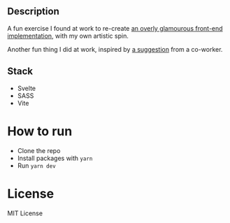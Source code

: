 ## Description

A fun exercise I found at work to re-create [an overly glamourous front-end implementation](https://twitter.com/jh3yy/status/1652077061530329089), with my own artistic spin.

Another fun thing I did at work, inspired by [a suggestion](https://codepen.io/parcon/full/xqVYmB) from a co-worker.

## Stack

* Svelte
* SASS
* Vite

#  How to run
* Clone the repo
* Install packages with `yarn`
* Run `yarn dev`

# License
MIT License
